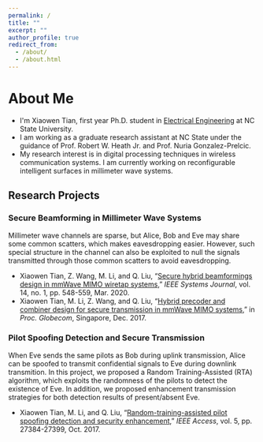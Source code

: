 ```yaml
---
permalink: /
title: ""
excerpt: ""
author_profile: true
redirect_from: 
  - /about/
  - /about.html
---
```



About Me
======

* I'm Xiaowen Tian, first year Ph.D. student in [Electrical Engineering](https://ece.ncsu.edu/) at NC State University.
* I am working as a graduate research assistant at NC State under the guidance of Prof. Robert W. Heath Jr. and Prof. Nuria Gonzalez-Prelcic.
* My research interest is in digital processing techniques in wireless communication systems. I am currently working on reconfigurable intelligent surfaces in millimeter wave systems.


## Research Projects

### Secure Beamforming in Millimeter Wave Systems

Millimeter wave channels are sparse, but Alice, Bob and Eve may share some common scatters, which makes eavesdropping easier. However, such special structure in the channel can also be exploited to null the signals transmitted through those common scatters to avoid eavesdropping.

- Xiaowen Tian, Z. Wang, M. Li, and Q. Liu, “[Secure hybrid beamformings design in mmWave MIMO wiretap systems](https://ieeexplore.ieee.org/document/8758418),” *IEEE Systems Journal*, vol. 14, no. 1, pp. 548-559, Mar. 2020.
- Xiaowen Tian, M. Li, Z. Wang, and Q. Liu, “[Hybrid precoder and combiner design for secure transmission in mmWave MIMO systems](https://ieeexplore-ieee-org.prox.lib.ncsu.edu/document/8254019),” in *Proc. Globecom*, Singapore, Dec. 2017.


### Pilot Spoofing Detection and Secure Transmission

When Eve sends the same pilots as Bob during uplink transmission, Alice can be spoofed to transmit confidential signals to Eve during downlink transmition. In this project, we proposed a Random Training-Assisted (RTA) algorithm, which exploits the randomness of the pilots to detect the existence of Eve. In addition, we proposed enhancement transmission strategies for both detection results of present/absent Eve.

- Xiaowen Tian, M. Li, and Q. Liu, “[Random-training-assisted pilot spoofing detection and security enhancement](https://ieeexplore-ieee-org.prox.lib.ncsu.edu/document/8078174),” *IEEE Access*, vol. 5, pp. 27384-27399, Oct. 2017.


